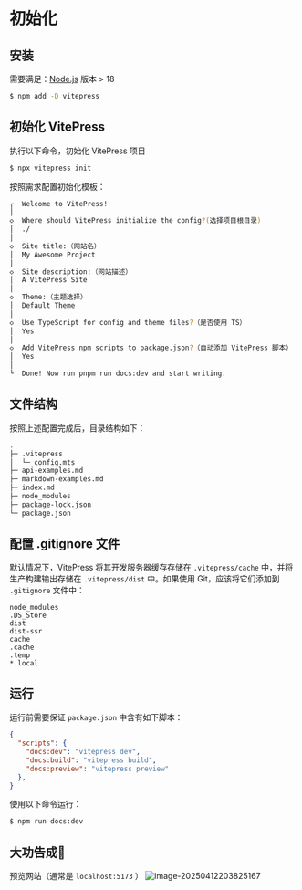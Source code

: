 # 初始化

## 安装

需要满足：[Node.js](https://nodejs.org/zh-cn) 版本 > 18


```bash [npm]
$ npm add -D vitepress
```



## 初始化 VitePress

执行以下命令，初始化 VitePress 项目

```bash [npm]
$ npx vitepress init
```

按照需求配置初始化模板：

```bash [cmd]
┌  Welcome to VitePress!
│
◇  Where should VitePress initialize the config?(选择项目根目录)
│  ./
│
◇  Site title:（网站名）
│  My Awesome Project
│
◇  Site description:（网站描述）
│  A VitePress Site
│
◇  Theme:（主题选择）
│  Default Theme
│
◇  Use TypeScript for config and theme files?（是否使用 TS）
│  Yes
│
◇  Add VitePress npm scripts to package.json?（自动添加 VitePress 脚本）
│  Yes
│
└  Done! Now run pnpm run docs:dev and start writing.
```



## 文件结构

按照上述配置完成后，目录结构如下：

``` bash
.
├─ .vitepress
│  └─ config.mts
├─ api-examples.md
├─ markdown-examples.md
├─ index.md
├─ node_modules
├─ package-lock.json
└─ package.json
```



## 配置 .gitignore 文件

默认情况下，VitePress 将其开发服务器缓存存储在 `.vitepress/cache` 中，并将生产构建输出存储在 `.vitepress/dist` 中。如果使用 Git，应该将它们添加到 `.gitignore` 文件中：

```gitignore [.gitignore]
node_modules
.DS_Store
dist
dist-ssr
cache
.cache
.temp
*.local
```



## 运行

运行前需要保证 `package.json` 中含有如下脚本：

```json [package.json]
{
  "scripts": {
    "docs:dev": "vitepress dev",
    "docs:build": "vitepress build",
    "docs:preview": "vitepress preview"
  },
}
```

使用以下命令运行：

```bash [npm]
$ npm run docs:dev
```

## 大功告成🎉
预览网站（通常是 `localhost:5173` ）
![image-20250412203825167](https://cdn.jsdelivr.net/gh/Leonardo-tao/PicGo@main/img/image-20250412203825167.png)